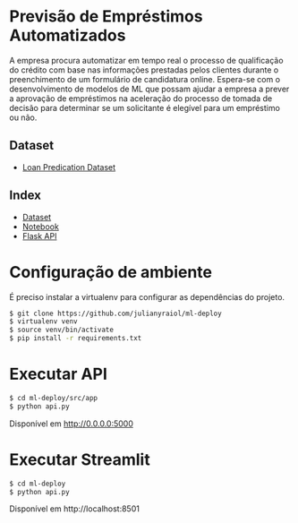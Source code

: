 Previsão de Empréstimos Automatizados
==============================

A empresa procura automatizar em tempo real o processo de qualificação do crédito com base nas informações prestadas pelos clientes durante o preenchimento de um formulário de candidatura online. Espera-se com o desenvolvimento de modelos de ML que possam ajudar a empresa a prever a aprovação de empréstimos na aceleração do processo de tomada de decisão para determinar se um solicitante é elegível para um empréstimo ou não.

## Dataset
* [Loan Predication Dataset](https://www.kaggle.com/ninzaami/loan-predication)

## Index
* [Dataset](https://github.com/julianyraiol/ml-deploy/blob/main/data/raw/train_loan.csv)
* [Notebook](https://github.com/julianyraiol/ml-deploy/blob/main/Trab_Final_Previsão_emprestimo.ipynb)
* [Flask API](https://github.com/julianyraiol/ml-deploy/blob/main/src/app/api.py)

# Configuração de ambiente

É preciso instalar a virtualenv para configurar as dependências do projeto.

```bash
$ git clone https://github.com/julianyraiol/ml-deploy
$ virtualenv venv
$ source venv/bin/activate
$ pip install -r requirements.txt
```

# Executar API

```bash
$ cd ml-deploy/src/app
$ python api.py
```

Disponível em http://0.0.0.0:5000

# Executar Streamlit

```bash
$ cd ml-deploy
$ python api.py
```

Disponível em http://localhost:8501